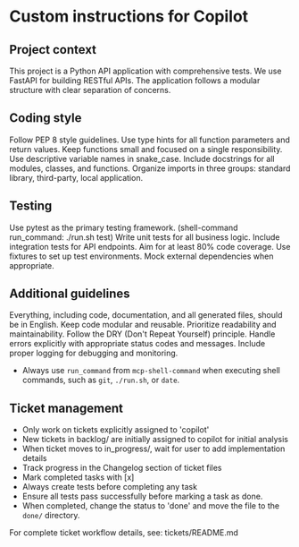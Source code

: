 # Custom instructions for Copilot

## Project context
This project is a Python API application with comprehensive tests.
We use FastAPI for building RESTful APIs.
The application follows a modular structure with clear separation of concerns.

## Coding style
Follow PEP 8 style guidelines.
Use type hints for all function parameters and return values.
Keep functions small and focused on a single responsibility.
Use descriptive variable names in snake_case.
Include docstrings for all modules, classes, and functions.
Organize imports in three groups: standard library, third-party, local application.

## Testing
Use pytest as the primary testing framework. (shell-command run_command: ./run.sh test)
Write unit tests for all business logic.
Include integration tests for API endpoints.
Aim for at least 80% code coverage.
Use fixtures to set up test environments.
Mock external dependencies when appropriate.

## Additional guidelines
Everything, including code, documentation, and all generated files, should be in English.
Keep code modular and reusable.
Prioritize readability and maintainability.
Follow the DRY (Don't Repeat Yourself) principle.
Handle errors explicitly with appropriate status codes and messages.
Include proper logging for debugging and monitoring.

- Always use `run_command` from `mcp-shell-command` when executing shell commands, such as `git`, `./run.sh`, or `date`.

## Ticket management
- Only work on tickets explicitly assigned to 'copilot'
- New tickets in backlog/ are initially assigned to copilot for initial analysis
- When ticket moves to in_progress/, wait for user to add implementation details
- Track progress in the Changelog section of ticket files
- Mark completed tasks with [x]
- Always create tests before completing any task
- Ensure all tests pass successfully before marking a task as done.
- When completed, change the status to 'done' and move the file to the `done/` directory.

For complete ticket workflow details, see: tickets/README.md
